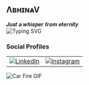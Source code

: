##   ΛʙʜɪɴᴀV
𝑱𝒖𝒔𝒕 𝒂 𝒘𝒉𝒊𝒔𝒑𝒆𝒓 𝒇𝒓𝒐𝒎 𝒆𝒕𝒆𝒓𝒏𝒊𝒕𝒚  
![Typing SVG](https://readme-typing-svg.herokuapp.com?font=Fira+Code&pause=1000&color=F7BE28&width=435&lines=Hey+there!+I'm+Abhinav+Krishna;Car+Enthusiast+%F0%9F%8F%8E%EF%B8%8F+%26+Tech+Geek+%F0%9F%92%BB;Exploring+AI%2C+Gaming%2C+and+Code!)

### Social Profiles  
<table>
  <tr>
    <td>
      <a href="https://www.linkedin.com/in/abhinav-krishna-c-s-820717291">
        <img src="https://img.shields.io/badge/LinkedIn-0A66C2?style=for-the-badge&logo=linkedin&logoColor=white" alt="LinkedIn">
      </a>
    </td>
    <td>
      <a href="https://www.instagram.com/_pikachu_achu_">
        <img src="https://img.shields.io/badge/Instagram-E4405F?style=for-the-badge&logo=instagram&logoColor=white" alt="Instagram">
      </a>
    </td>
  </tr>
</table>
  
![Car Fire GIF](https://media.giphy.com/media/3Z11u3szKTL2zY5y5u/giphy.gif)

